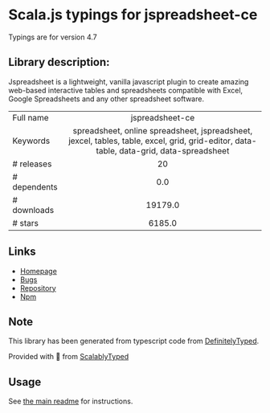 
# Scala.js typings for jspreadsheet-ce

Typings are for version 4.7

## Library description:
Jspreadsheet is a lightweight, vanilla javascript plugin to create amazing web-based interactive tables and spreadsheets compatible with Excel, Google Spreadsheets and any other spreadsheet software.

|                    |                 |
| ------------------ | :-------------: |
| Full name          | jspreadsheet-ce |
| Keywords           | spreadsheet, online spreadsheet, jspreadsheet, jexcel, tables, table, excel, grid, grid-editor, data-table, data-grid, data-spreadsheet |
| # releases         | 20 |
| # dependents       | 0.0 |
| # downloads        | 19179.0 |
| # stars            | 6185.0 |

## Links
- [Homepage](https://github.com/jspreadsheet/ce)
- [Bugs](https://github.com/jspreadsheet/ce/issues)
- [Repository](https://github.com/jspreadsheet/ce)
- [Npm](https://www.npmjs.com/package/jspreadsheet-ce)
    


## Note
This library has been generated from typescript code from [DefinitelyTyped](https://definitelytyped.org).

Provided with :purple_heart: from [ScalablyTyped](https://github.com/oyvindberg/ScalablyTyped)

## Usage
See [the main readme](../../readme.md) for instructions.


